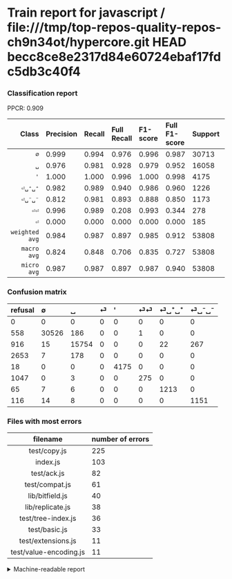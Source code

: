 # Train report for javascript / file:///tmp/top-repos-quality-repos-ch9n34ot/hypercore.git HEAD becc8ce8e2317d84e60724ebaf17fdc5db3c40f4

### Classification report

PPCR: 0.909

| Class | Precision | Recall | Full Recall | F1-score | Full F1-score | Support | Full Support | PPCR |
|------:|:----------|:-------|:------------|:---------|:---------|:--------|:-------------|:-----|
| `∅` | 0.999| 0.994| 0.976| 0.996| 0.987| 30713| 31271| 0.982 |
| `␣` | 0.976| 0.981| 0.928| 0.979| 0.952| 16058| 16974| 0.946 |
| `'` | 1.000| 1.000| 0.996| 1.000| 0.998| 4175| 4193| 0.996 |
| `⏎␣⁺␣⁺` | 0.982| 0.989| 0.940| 0.986| 0.960| 1226| 1291| 0.950 |
| `⏎␣⁻␣⁻` | 0.812| 0.981| 0.893| 0.888| 0.850| 1173| 1289| 0.910 |
| `⏎⏎` | 0.996| 0.989| 0.208| 0.993| 0.344| 278| 1325| 0.210 |
| `⏎` | 0.000| 0.000| 0.000| 0.000| 0.000| 185| 2838| 0.065 |
| `weighted avg` | 0.984| 0.987| 0.897| 0.985| 0.912| 53808| 59181| 0.909 |
| `macro avg` | 0.824| 0.848| 0.706| 0.835| 0.727| 53808| 59181| 0.909 |
| `micro avg` | 0.987| 0.987| 0.897| 0.987| 0.940| 53808| 59181| 0.909 |

### Confusion matrix

|refusal|  ∅| ␣| ⏎| '| ⏎⏎| ⏎␣⁺␣⁺| ⏎␣⁻␣⁻| 
|:---|:---|:---|:---|:---|:---|:---|:---|
|0 |0 |0 |0 |0 |0 |0 |0 |
|558 |30526 |186 |0 |0 |1 |0 |0 |
|916 |15 |15754 |0 |0 |0 |22 |267 |
|2653 |7 |178 |0 |0 |0 |0 |0 |
|18 |0 |0 |0 |4175 |0 |0 |0 |
|1047 |0 |3 |0 |0 |275 |0 |0 |
|65 |7 |6 |0 |0 |0 |1213 |0 |
|116 |14 |8 |0 |0 |0 |0 |1151 |

### Files with most errors

| filename | number of errors|
|:----:|:-----|
| test/copy.js | 225 |
| index.js | 103 |
| test/ack.js | 82 |
| test/compat.js | 61 |
| lib/bitfield.js | 40 |
| lib/replicate.js | 38 |
| test/tree-index.js | 36 |
| test/basic.js | 33 |
| test/extensions.js | 11 |
| test/value-encoding.js | 11 |

<details>
    <summary>Machine-readable report</summary>
```json
{
  "cl_report": {"\u0027": {"f1-score": 1.0, "precision": 1.0, "recall": 1.0, "support": 4175}, "macro avg": {"f1-score": 0.8345695596598367, "precision": 0.8236071083678239, "recall": 0.847832816461772, "support": 53808}, "micro avg": {"f1-score": 0.9867305976806423, "precision": 0.9867305976806423, "recall": 0.9867305976806423, "support": 53808}, "weighted avg": {"f1-score": 0.9852767134105982, "precision": 0.9841826608776083, "recall": 0.9867305976806423, "support": 53808}, "\u2205": {"f1-score": 0.9962468587839822, "precision": 0.9985933462003991, "recall": 0.9939113730342201, "support": 30713}, "\u23ce": {"f1-score": 0.0, "precision": 0.0, "recall": 0.0, "support": 185}, "\u23ce\u23ce": {"f1-score": 0.9927797833935018, "precision": 0.9963768115942029, "recall": 0.9892086330935251, "support": 278}, "\u23ce\u2423\u207a\u2423\u207a": {"f1-score": 0.9857781389678992, "precision": 0.9821862348178138, "recall": 0.9893964110929854, "support": 1226}, "\u23ce\u2423\u207b\u2423\u207b": {"f1-score": 0.8884600540331918, "precision": 0.811706629055007, "recall": 0.9812446717817562, "support": 1173}, "\u2423": {"f1-score": 0.9787220824402821, "precision": 0.9763867369073442, "recall": 0.9810686262299165, "support": 16058}},
  "cl_report_full": {"\u0027": {"f1-score": 0.997848948374761, "precision": 1.0, "recall": 0.9957071309325065, "support": 4193}, "macro avg": {"f1-score": 0.7272979781012322, "precision": 0.8236071083678239, "recall": 0.7057253802918678, "support": 59181}, "micro avg": {"f1-score": 0.9398082999230013, "precision": 0.9867305976806423, "recall": 0.8971460434936889, "support": 59181}, "weighted avg": {"f1-score": 0.9124710408271783, "precision": 0.939958644677548, "recall": 0.8971460434936889, "support": 59181}, "\u2205": {"f1-score": 0.9872574385510996, "precision": 0.9985933462003991, "recall": 0.9761760097214671, "support": 31271}, "\u23ce": {"f1-score": 0.0, "precision": 0.0, "recall": 0.0, "support": 2838}, "\u23ce\u23ce": {"f1-score": 0.34353529044347286, "precision": 0.9963768115942029, "recall": 0.20754716981132076, "support": 1325}, "\u23ce\u2423\u207a\u2423\u207a": {"f1-score": 0.9604117181314331, "precision": 0.9821862348178138, "recall": 0.9395817195972115, "support": 1291}, "\u23ce\u2423\u207b\u2423\u207b": {"f1-score": 0.8503878832656075, "precision": 0.811706629055007, "recall": 0.8929402637703646, "support": 1289}, "\u2423": {"f1-score": 0.9516445679422514, "precision": 0.9763867369073442, "recall": 0.9281253682102039, "support": 16974}},
  "ppcr": 0.9092107264155725
}
```
</details>
